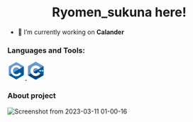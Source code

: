 <h1 align="center">Ryomen_sukuna here!</h1>

- 🔭 I’m currently working on **Calander**

</p>

<h3 align="left">Languages and Tools:</h3>
<p align="left"> <a href="https://www.cprogramming.com/" target="_blank" rel="noreferrer"> <img src="https://raw.githubusercontent.com/devicons/devicon/master/icons/c/c-original.svg" alt="c" width="40" height="40"/> </a> <a href="https://www.w3schools.com/cpp/" target="_blank" rel="noreferrer"> <img src="https://raw.githubusercontent.com/devicons/devicon/master/icons/cplusplus/cplusplus-original.svg" alt="cplusplus" width="40" height="40"/> </a> </p>

<h3> About project</h3>

![Screenshot from 2023-03-11 01-00-16](https://user-images.githubusercontent.com/112168836/224412500-61904c9b-c01c-4865-aa0f-afd212dc0e53.png)

